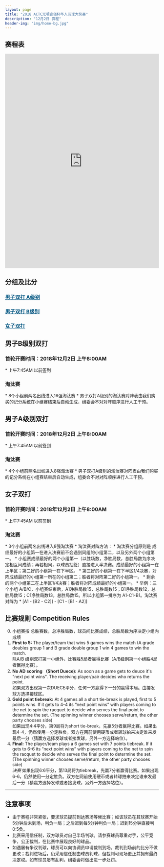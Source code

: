 ```yaml
---
layout: page
title: "2018 ACTC光明壹佰杯华人网球大奖赛"
description: "12月2日 赛程"
header-img: "img/home-bg.jpg"
---
```


<h2>赛程表</h2>
<iframe width="100%" height="700" frameborder="0" scrolling="auto" allowtransparency="true" src="https://docs.google.com/spreadsheets/d/e/2PACX-1vR1GRbgrEU4HukwU8vFNXwaBu_Vluml-SoGia6KfMGVDVngnya9DYKngzoWS0hpYvtvZ-4OyWBuVT2w/pubhtml?gid=0&amp;single=true&amp;widget=true&amp;headers=false"></iframe>


<h2>分组及比分</h2>
<h3> <a href="{{ site.baseurl }}/2018/draw/double_a" target="_blank" style="color:#005580">男子双打 A级别</a></h3>
<h3> <a href="{{ site.baseurl }}/2018/draw/double_b" target="_blank" style="color:#005580">男子双打 B级别</a></h3>
<h3> <a href="{{ site.baseurl }}/2018/draw/double_w" target="_blank" style="color:#005580">女子双打</a></h3>


<h2><p class="text-center">男子B级别双打</p></h2>
<h3>首轮开赛时间：2018年12月2日 上午8:00AM</h3>
* 上午7:45AM 以前签到
<h3>淘汰赛</h3>
* 8个小组前两名出线进入16强淘汰赛
* 男子双打A级别的淘汰赛对阵表由我们购买的记分系统在小组赛结束后自动生成，组委会不对对阵顺序进行人工干预。

<h2><p class="text-center">男子A级别双打</p></h2>
<h3>首轮开赛时间：2018年12月2日 上午8:00AM</h3>
* 上午7:45AM 以前签到
<h3>淘汰赛</h3>
* 4个小组前两名出线进入8强淘汰赛
* 男子双打A级别的淘汰赛对阵表由我们购买的记分系统在小组赛结束后自动生成，组委会不对对阵顺序进行人工干预。

<h2><p class="text-center">女子双打</p></h2>
<h3>首轮开赛时间：2018年12月2日 上午8:00AM</h3>
* 上午7:45AM 以前签到
<h3>淘汰赛</h3>
* 3个小组前两名出线进入8强淘汰赛
* 淘汰赛对阵方法：
  * 淘汰赛分组原则是 成绩最好的小组第一在进入决赛前不会遇到同组的小组第二，以及另外两个小组第一。
  * 小组赛成绩最好的两个小组第一（以胜场数，净胜局数，总胜局数为序决定相互间成绩；再若相同，以球员抽签）直接进入半决赛。成绩最好的小组第一在上半区；第二好的小组第一在下半区。
  * 第三好的小组第一在下半区1/4决赛，对阵成绩最好的小组第一所在的小组第二；胜者将对阵第二好的小组第一。
  * 剩余的两个小组第二在上半区1/4决赛；胜者将对阵成绩最好的小组第一。
  * 举例：三个小组 A/B/C，小组赛结束后，A1净胜局数15，总胜局数15；B1净胜局数12，总胜局数15；C1净胜局数13，总胜局数15。所以小组第一排序为 A1-C1-B1。淘汰赛对阵为
    * [A1 - [B2 - C2]] - [C1 - [B1 - A2]]

<br>

<h2 class="page-header">比赛规则 Competition Rules</h2>

0. 小组赛按 总胜赛数，总净胜局数，球员间比赛成绩，总胜局数为序决定小组内成绩
1. **First to 5:** The player/team that wins 5 games wins the match (A grade doubles group 1 and B grade double group 1 win 4 games to win the match.<br>除A/B 级别双打第一小组外，比赛胜5局者赢得比赛（A/B级别第一小组胜4局者赢得比赛）。
2. **No AD scoring （Short Duece):** As soon as a game gets to deuce it's "next point wins". The receiving player/pair decides who returns the point.<br>如果双方出现第一次DUECE平分，任何一方赢得下一分的赢得本局。由接发球方选择接球区。
3. **Gold point tiebreak:** At 4 games all a short tie-break is played, first to 5 points wins. If it gets to 4-4 its “next point wins” with players coming to the net to spin the racquet to decide who serves the final point to determine the set. (The spinning winner chooses serve/return, the other party chooses side)<br>如果出现4:4平分，第9局将为short tie-break，先赢5分者赢得比赛。如果出现4-4，仍然使用一分定胜负。双方在网前使用硬币或者转球拍来决定谁来发最后一分（猜赢方选择发球或者接发球，另外一方选择站位）。
4. **Final:** The player/team plays a 6 games set with 7 points tiebreak. If it gets to 6-6 its “next point wins” with players coming to the net to spin the racquet to decide who serves the final point to determine the set. (The spinning winner chooses serve/return, the other party chooses side)<br><em>决赛</em> 如果出现6:6平分，第13局将为tiebreak，先赢7分者赢得比赛。如果出现6-6，仍然使用一分定胜负。双方在网前使用硬币或者转球拍来决定谁来发最后一分（猜赢方选择发球或者接发球，另外一方选择站位）。


____

<h2>注意事项</h2>

* 由于赛程非常紧张，要求球员提前到达赛场等候比赛；如该球员在其球赛开始5分钟后未到场，判负一局；之后迟到每5分钟判负一局；迟到15分钟直接判0:5负。
* 比赛采用信任制，双方球员对自己半场判球。请参赛球员尊重对手，公平竞争，公正裁判，在比赛中展现良好的球品。
* 如遇屡有争议判球，球员可以向协调员申请裁判到场。裁判到场前的比分不做更改；裁判进场后，仍采用信任制由球员判球，但裁判可现场更正并拥有最终决定权。如有球员屡有乱判，组委会将做出进一步处罚。
